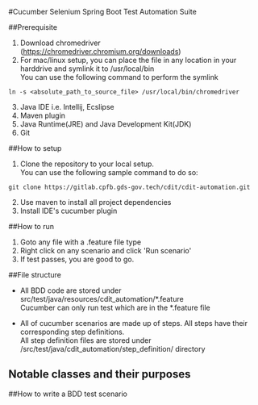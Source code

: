 #Cucumber Selenium Spring Boot Test Automation Suite

##Prerequisite
1. Download chromedriver (https://chromedriver.chromium.org/downloads)
2. For mac/linux setup, you can place the file in any location in your harddrive and symlink it to /usr/local/bin  
   You can use the following command to perform the symlink
```
ln -s <absolute_path_to_source_file> /usr/local/bin/chromedriver 
```
3. Java IDE i.e. Intellij, Ecslipse
4. Maven plugin
5. Java Runtime(JRE) and Java Development Kit(JDK)
6. Git

##How to setup
1. Clone the repository to your local setup.  
  You can use the following sample command to do so:
```
git clone https://gitlab.cpfb.gds-gov.tech/cdit/cdit-automation.git
```
2. Use maven to install all project dependencies
3. Install IDE's cucumber plugin

##How to run
1. Goto any file with a .feature file type
2. Right click on any scenario and click 'Run scenario'
3. If test passes, you are good to go.

##File structure
* All BDD code are stored under src/test/java/resources/cdit_automation/*.feature  
  Cucumber can only run test which are in the *.feature file
  
* All of cucumber scenarios are made up of steps. All steps have their corresponding step definitions.  
  All step definition files are stored under /src/test/java/cdit_automation/step_definition/ directory
  
## Notable classes and their purposes

##How to write a BDD test scenario